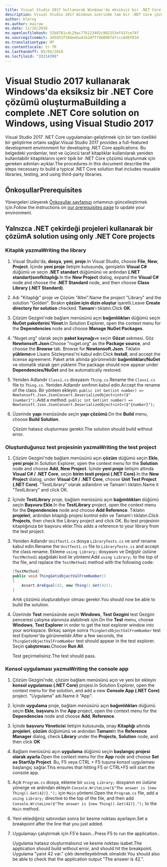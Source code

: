 ```yaml
---
title: Visual Studio 2017 kullanarak Windows'da eksiksiz bir .NET Core çözümü oluşturma
description: Visual Studio 2017 Windows üzerinde tam bir .NET Core çözümde oluşturmayı öğrenin.
author: bleroy
ms.author: mairaw
ms.date: 11/16/2016
ms.openlocfilehash: 52b8781cdc29ac776123402c982353ef437ce74f
ms.sourcegitcommit: 3d5d33f384eeba41b2dff79d096f47ccc8d8f03d
ms.translationtype: MT
ms.contentlocale: tr-TR
ms.lasthandoff: 05/04/2018
ms.locfileid: "33214399"
---
```

# <a name="building-a-complete-net-core-solution-on-windows-using-visual-studio-2017"></a><span data-ttu-id="68092-103">Visual Studio 2017 kullanarak Windows'da eksiksiz bir .NET Core çözümü oluşturma</span><span class="sxs-lookup"><span data-stu-id="68092-103">Building a complete .NET Core solution on Windows, using Visual Studio 2017</span></span>

<span data-ttu-id="68092-104">Visual Studio 2017 .NET Core uygulamaları geliştirmek için bir tam özellikli bir geliştirme ortamı sağlar.</span><span class="sxs-lookup"><span data-stu-id="68092-104">Visual Studio 2017 provides a full-featured development environment for developing .NET Core applications.</span></span> <span data-ttu-id="68092-105">Bu belgedeki yordamlar, test ve üçüncü taraf kitaplıklar kullanılarak yeniden kullanılabilir kitaplıklarını içerir tipik bir .NET Core çözümü oluşturmak için gereken adımları açıklar.</span><span class="sxs-lookup"><span data-stu-id="68092-105">The procedures in this document describe the steps necessary to build a typical .NET Core solution that includes reusable libraries, testing, and using third-party libraries.</span></span> 

## <a name="prerequisites"></a><span data-ttu-id="68092-106">Önkoşullar</span><span class="sxs-lookup"><span data-stu-id="68092-106">Prerequisites</span></span>

<span data-ttu-id="68092-107">Yönergeleri izleyerek [Önkoşullar sayfamızı](../windows-prerequisites.md) ortamınızı güncelleştirmek için.</span><span class="sxs-lookup"><span data-stu-id="68092-107">Follow the instructions on [our prerequisites page](../windows-prerequisites.md) to update your environment.</span></span>

## <a name="a-solution-using-only-net-core-projects"></a><span data-ttu-id="68092-108">Yalnızca .NET çekirdeği projeleri kullanarak bir çözüm</span><span class="sxs-lookup"><span data-stu-id="68092-108">A solution using only .NET Core projects</span></span>

### <a name="writing-the-library"></a><span data-ttu-id="68092-109">Kitaplık yazma</span><span class="sxs-lookup"><span data-stu-id="68092-109">Writing the library</span></span>

1. <span data-ttu-id="68092-110">Visual Studio'da, **dosya**, **yeni**, **proje**.</span><span class="sxs-lookup"><span data-stu-id="68092-110">In Visual Studio, choose **File**, **New**, **Project**.</span></span> <span data-ttu-id="68092-111">İçinde **yeni proje** iletişim kutusunda, genişletin **Visual C#** düğümü ve seçin **.NET standart** düğümünü ve ardından **(.NET standart)sınıfkitaplığı**.</span><span class="sxs-lookup"><span data-stu-id="68092-111">In the **New Project** dialog, expand the **Visual C#** node and choose the **.NET Standard** node, and then choose **Class Library (.NET Standard)**.</span></span> 

2. <span data-ttu-id="68092-112">Adı "Kitaplığı" proje ve Çözüm "Altın".</span><span class="sxs-lookup"><span data-stu-id="68092-112">Name the project "Library" and the solution "Golden".</span></span> <span data-ttu-id="68092-113">Bırakın **çözüm için dizin oluştur** işaretli.</span><span class="sxs-lookup"><span data-stu-id="68092-113">Leave **Create directory for solution** checked.</span></span> <span data-ttu-id="68092-114">**Tamam**'ı tıklatın.</span><span class="sxs-lookup"><span data-stu-id="68092-114">Click **OK**.</span></span>

3. <span data-ttu-id="68092-115">Çözüm Gezgini'nde bağlam menüsünü açın **bağımlılıkları** düğümü seçin **NuGet paketlerini Yönet**.</span><span class="sxs-lookup"><span data-stu-id="68092-115">In Solution Explorer, open the context menu for the **Dependencies** node and choose **Manage NuGet Packages**.</span></span>

4. <span data-ttu-id="68092-116">"Nuget.org" olarak seçin **paket kaynağı**ve seçin **Gözat** sekmesi. Göz **Newtonsoft.Json**.</span><span class="sxs-lookup"><span data-stu-id="68092-116">Choose "nuget.org" as the **Package source**, and choose the **Browse** tab. Browse for **Newtonsoft.Json**.</span></span> <span data-ttu-id="68092-117">Tıklatın **yükleme**ve Lisans Sözleşmesi'ni kabul edin.</span><span class="sxs-lookup"><span data-stu-id="68092-117">Click **Install**, and accept the license agreement.</span></span> <span data-ttu-id="68092-118">Paket artık altında görünmelidir **bağımlılıkları/NuGet** ve otomatik olarak geri yüklenir.</span><span class="sxs-lookup"><span data-stu-id="68092-118">The package should now appear under **Dependencies/NuGet** and be automatically restored.</span></span>

5. <span data-ttu-id="68092-119">Yeniden Adlandır `Class1.cs` dosyasını `Thing.cs`.</span><span class="sxs-lookup"><span data-stu-id="68092-119">Rename the `Class1.cs` file to `Thing.cs`.</span></span> <span data-ttu-id="68092-120">Yeniden Adlandır sınıfının kabul edin.</span><span class="sxs-lookup"><span data-stu-id="68092-120">Accept the rename of the class.</span></span> <span data-ttu-id="68092-121">Bir yöntem ekleyin: `public int Get(int number) => Newtonsoft.Json.JsonConvert.DeserializeObject<int>($"{number}");`</span><span class="sxs-lookup"><span data-stu-id="68092-121">Add a method: `public int Get(int number) => Newtonsoft.Json.JsonConvert.DeserializeObject<int>($"{number}");`</span></span>

7. <span data-ttu-id="68092-122">Üzerinde **yapı** menüsünde seçin **yapı çözümü**.</span><span class="sxs-lookup"><span data-stu-id="68092-122">On the **Build** menu, choose **Build Solution**.</span></span>

   <span data-ttu-id="68092-123">Çözüm hatasız oluşturması gerekir.</span><span class="sxs-lookup"><span data-stu-id="68092-123">The solution should build without error.</span></span>

### <a name="writing-the-test-project"></a><span data-ttu-id="68092-124">Oluşturduğunuz test projesinin yazma</span><span class="sxs-lookup"><span data-stu-id="68092-124">Writing the test project</span></span>

1. <span data-ttu-id="68092-125">Çözüm Gezgini'nde bağlam menüsünü açın **çözüm** düğümü seçin **Ekle**, **yeni proje**.</span><span class="sxs-lookup"><span data-stu-id="68092-125">In Solution Explorer, open the context menu for the **Solution** node and choose **Add**, **New Project**.</span></span> <span data-ttu-id="68092-126">İçinde **yeni proje** iletişim altında **Visual C# / .NET Core**, seçin **birim testi projesi (.NET Core)**.</span><span class="sxs-lookup"><span data-stu-id="68092-126">In the **New Project** dialog, under **Visual C# / .NET Core**, choose **Unit Test Project (.NET Core)**.</span></span> <span data-ttu-id="68092-127">"TestLibrary" olarak adlandırın ve Tamam'ı tıklatın.</span><span class="sxs-lookup"><span data-stu-id="68092-127">Name it "TestLibrary" and click OK.</span></span> 

2. <span data-ttu-id="68092-128">İçinde **TestLibrary** proje, bağlam menüsünü açın **bağımlılıkları** düğümü seçin **Başvuru Ekle**.</span><span class="sxs-lookup"><span data-stu-id="68092-128">In the **TestLibrary** project, open the context menu for the **Dependencies** node and choose **Add Reference**.</span></span> <span data-ttu-id="68092-129">Tıklatın **projeleri**, ardından kitaplığı projesi kontrol edin ve Tamam'ı tıklatın.</span><span class="sxs-lookup"><span data-stu-id="68092-129">Click **Projects**, then check the Library project and click OK.</span></span> <span data-ttu-id="68092-130">Bu test projesinin kitaplığınıza bir başvuru ekler.</span><span class="sxs-lookup"><span data-stu-id="68092-130">This adds a reference to your library from the test project.</span></span>

3. <span data-ttu-id="68092-131">Yeniden Adlandır `UnitTest1.cs` dosya `LibraryTests.cs` ve sınıf rename kabul edin.</span><span class="sxs-lookup"><span data-stu-id="68092-131">Rename the `UnitTest1.cs` file to `LibraryTests.cs` and accept the class rename.</span></span> <span data-ttu-id="68092-132">Ekleme `using Library;` dosyasını ve Değiştir üstüne `TestMethod1` aşağıdaki kod ile yöntemi:</span><span class="sxs-lookup"><span data-stu-id="68092-132">Add `using Library;` to the top of the file, and replace the `TestMethod1` method with the following code:</span></span>
    ```csharp
    [TestMethod]
    public void ThingGetsObjectValFromNumber()
    {
        Assert.AreEqual(42, new Thing().Get(42));
    }
    ```

   <span data-ttu-id="68092-133">Artık çözümü oluşturabiliyor olması gerekir.</span><span class="sxs-lookup"><span data-stu-id="68092-133">You should now be able to build the solution.</span></span> 
   
4. <span data-ttu-id="68092-134">Üzerinde **Test** menüsünde seçin **Windows**, **Test Gezgini** test Gezgini penceresi çalışma alanınıza alabilmek için.</span><span class="sxs-lookup"><span data-stu-id="68092-134">On the **Test** menu, choose **Windows**, **Test Explorer** in order to get the test explorer window into your workspace.</span></span> <span data-ttu-id="68092-135">Birkaç saniye sonra `ThingGetsObjectValFromNumber` test test Explorer'da görünmelidir.</span><span class="sxs-lookup"><span data-stu-id="68092-135">After a few seconds, the `ThingGetsObjectValFromNumber` test should appear in the test explorer.</span></span> <span data-ttu-id="68092-136">Seçin **çalıştırması**.</span><span class="sxs-lookup"><span data-stu-id="68092-136">Choose **Run All**.</span></span>
   
   <span data-ttu-id="68092-137">Test geçirmelisiniz.</span><span class="sxs-lookup"><span data-stu-id="68092-137">The test should pass.</span></span>

### <a name="writing-the-console-app"></a><span data-ttu-id="68092-138">Konsol uygulaması yazma</span><span class="sxs-lookup"><span data-stu-id="68092-138">Writing the console app</span></span>

1. <span data-ttu-id="68092-139">Çözüm Gezgini'nde, çözüm bağlam menüsünü açın ve yeni bir ekleyin **konsol uygulaması (.NET Core)** projesi.</span><span class="sxs-lookup"><span data-stu-id="68092-139">In Solution Explorer, open the context menu for the solution, and add a new **Console App (.NET Core)** project.</span></span> <span data-ttu-id="68092-140">"Uygulama" adı.</span><span class="sxs-lookup"><span data-stu-id="68092-140">Name it "App".</span></span>

2. <span data-ttu-id="68092-141">İçinde **uygulama** proje, bağlam menüsünü açın **bağımlılıkları** düğümü seçin **Ekle**, **başvuru**.</span><span class="sxs-lookup"><span data-stu-id="68092-141">In the **App** project, open the context menu for the **Dependencies** node and choose **Add**,  **Reference**.</span></span> 

3. <span data-ttu-id="68092-142">İçinde **başvuru Yöneticisi** iletişim kutusunda, onay **Kitaplığı** altında **projeleri**, **çözüm** düğümünü ve ardından **Tamam**</span><span class="sxs-lookup"><span data-stu-id="68092-142">In the **Reference Manager** dialog, check **Library** under the **Projects**, **Solution** node, and then click **OK**</span></span>

6. <span data-ttu-id="68092-143">Bağlam menüsünü açın **uygulama** düğümü seçin **başlangıç projesi olarak ayarla**.</span><span class="sxs-lookup"><span data-stu-id="68092-143">Open the context menu for the **App** node and choose **Set as StartUp Project**.</span></span> <span data-ttu-id="68092-144">Bu, F5 veya CTRL + F5 tuşuna konsol uygulaması başlangıç sağlar.</span><span class="sxs-lookup"><span data-stu-id="68092-144">This ensures that hitting F5 or CTRL+F5 will start the console app.</span></span>

7. <span data-ttu-id="68092-145">Açık `Program.cs` dosya, ekleme bir `using Library;` dosyanın en üstüne yönerge ve ardından ekleyin `Console.WriteLine($"The answer is {new Thing().Get(42)}.");` için `Main` yöntemi.</span><span class="sxs-lookup"><span data-stu-id="68092-145">Open the `Program.cs` file, add a `using Library;` directive to the top of the file, and then add `Console.WriteLine($"The answer is {new Thing().Get(42)}.");` to the `Main` method.</span></span>

8. <span data-ttu-id="68092-146">Yeni eklediğiniz satırından sonra bir kesme noktası ayarlayın.</span><span class="sxs-lookup"><span data-stu-id="68092-146">Set a breakpoint after the line that you just added.</span></span>

9. <span data-ttu-id="68092-147">Uygulamayı çalıştırmak için F5'e basın...</span><span class="sxs-lookup"><span data-stu-id="68092-147">Press F5 to run the application..</span></span>

   <span data-ttu-id="68092-148">Uygulama hatasız oluşturmalısınız ve kesme noktası isabet.</span><span class="sxs-lookup"><span data-stu-id="68092-148">The application should build without error, and should hit the breakpoint.</span></span> <span data-ttu-id="68092-149">Uygulama "yanıt 42 var." çıktı denetleyebilmek olmalıdır.</span><span class="sxs-lookup"><span data-stu-id="68092-149">You should also be able to check that the application output "The answer is 42.".</span></span>
